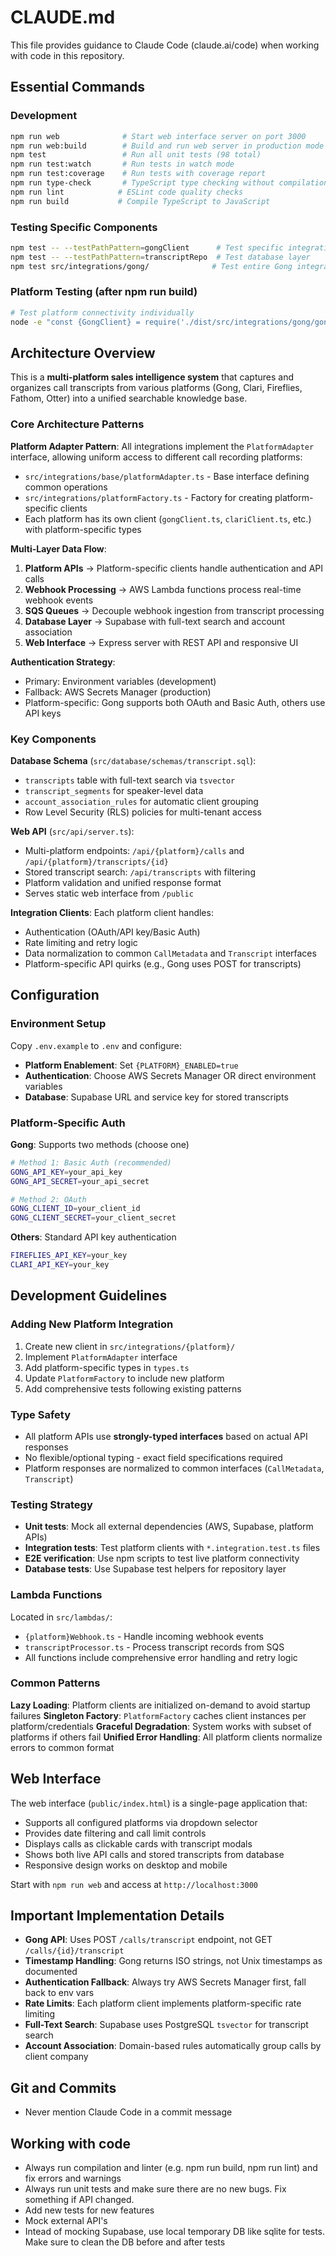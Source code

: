 # CLAUDE.md

This file provides guidance to Claude Code (claude.ai/code) when working with code in this repository.

## Essential Commands

### Development
```bash
npm run web              # Start web interface server on port 3000
npm run web:build        # Build and run web server in production mode 
npm test                 # Run all unit tests (98 total)
npm run test:watch       # Run tests in watch mode
npm run test:coverage    # Run tests with coverage report
npm run type-check       # TypeScript type checking without compilation
npm run lint            # ESLint code quality checks
npm run build           # Compile TypeScript to JavaScript
```

### Testing Specific Components
```bash
npm test -- --testPathPattern=gongClient      # Test specific integration
npm test -- --testPathPattern=transcriptRepo  # Test database layer
npm test src/integrations/gong/              # Test entire Gong integration
```

### Platform Testing (after npm run build)
```bash
# Test platform connectivity individually
node -e "const {GongClient} = require('./dist/src/integrations/gong/gongClient'); const client = new GongClient('gong-api-credentials'); client.authenticate().then(() => client.testConnection()).then(r => console.log('Gong:', r)).catch(console.error);"
```

## Architecture Overview

This is a **multi-platform sales intelligence system** that captures and organizes call transcripts from various platforms (Gong, Clari, Fireflies, Fathom, Otter) into a unified searchable knowledge base.

### Core Architecture Patterns

**Platform Adapter Pattern**: All integrations implement the `PlatformAdapter` interface, allowing uniform access to different call recording platforms:
- `src/integrations/base/platformAdapter.ts` - Base interface defining common operations
- `src/integrations/platformFactory.ts` - Factory for creating platform-specific clients
- Each platform has its own client (`gongClient.ts`, `clariClient.ts`, etc.) with platform-specific types

**Multi-Layer Data Flow**:
1. **Platform APIs** → Platform-specific clients handle authentication and API calls
2. **Webhook Processing** → AWS Lambda functions process real-time webhook events  
3. **SQS Queues** → Decouple webhook ingestion from transcript processing
4. **Database Layer** → Supabase with full-text search and account association
5. **Web Interface** → Express server with REST API and responsive UI

**Authentication Strategy**: 
- Primary: Environment variables (development)
- Fallback: AWS Secrets Manager (production)
- Platform-specific: Gong supports both OAuth and Basic Auth, others use API keys

### Key Components

**Database Schema** (`src/database/schemas/transcript.sql`):
- `transcripts` table with full-text search via `tsvector`
- `transcript_segments` for speaker-level data
- `account_association_rules` for automatic client grouping
- Row Level Security (RLS) policies for multi-tenant access

**Web API** (`src/api/server.ts`):
- Multi-platform endpoints: `/api/{platform}/calls` and `/api/{platform}/transcripts/{id}`
- Stored transcript search: `/api/transcripts` with filtering
- Platform validation and unified response format
- Serves static web interface from `/public`

**Integration Clients**: Each platform client handles:
- Authentication (OAuth/API key/Basic Auth)
- Rate limiting and retry logic
- Data normalization to common `CallMetadata` and `Transcript` interfaces
- Platform-specific API quirks (e.g., Gong uses POST for transcripts)

## Configuration

### Environment Setup
Copy `.env.example` to `.env` and configure:
- **Platform Enablement**: Set `{PLATFORM}_ENABLED=true` 
- **Authentication**: Choose AWS Secrets Manager OR direct environment variables
- **Database**: Supabase URL and service key for stored transcripts

### Platform-Specific Auth

**Gong**: Supports two methods (choose one)
```bash
# Method 1: Basic Auth (recommended)
GONG_API_KEY=your_api_key
GONG_API_SECRET=your_api_secret

# Method 2: OAuth
GONG_CLIENT_ID=your_client_id  
GONG_CLIENT_SECRET=your_client_secret
```

**Others**: Standard API key authentication
```bash
FIREFLIES_API_KEY=your_key
CLARI_API_KEY=your_key
```

## Development Guidelines

### Adding New Platform Integration
1. Create new client in `src/integrations/{platform}/`
2. Implement `PlatformAdapter` interface
3. Add platform-specific types in `types.ts`
4. Update `PlatformFactory` to include new platform
5. Add comprehensive tests following existing patterns

### Type Safety
- All platform APIs use **strongly-typed interfaces** based on actual API responses
- No flexible/optional typing - exact field specifications required
- Platform responses are normalized to common interfaces (`CallMetadata`, `Transcript`)

### Testing Strategy
- **Unit tests**: Mock all external dependencies (AWS, Supabase, platform APIs)
- **Integration tests**: Test platform clients with `*.integration.test.ts` files  
- **E2E verification**: Use npm scripts to test live platform connectivity
- **Database tests**: Use Supabase test helpers for repository layer

### Lambda Functions
Located in `src/lambdas/`:
- `{platform}Webhook.ts` - Handle incoming webhook events
- `transcriptProcessor.ts` - Process transcript records from SQS
- All functions include comprehensive error handling and retry logic

### Common Patterns

**Lazy Loading**: Platform clients are initialized on-demand to avoid startup failures
**Singleton Factory**: `PlatformFactory` caches client instances per platform/credentials
**Graceful Degradation**: System works with subset of platforms if others fail
**Unified Error Handling**: All platform clients normalize errors to common format

## Web Interface

The web interface (`public/index.html`) is a single-page application that:
- Supports all configured platforms via dropdown selector
- Provides date filtering and call limit controls
- Displays calls as clickable cards with transcript modals
- Shows both live API calls and stored transcripts from database
- Responsive design works on desktop and mobile

Start with `npm run web` and access at `http://localhost:3000`

## Important Implementation Details

- **Gong API**: Uses POST `/calls/transcript` endpoint, not GET `/calls/{id}/transcript`
- **Timestamp Handling**: Gong returns ISO strings, not Unix timestamps as documented
- **Authentication Fallback**: Always try AWS Secrets Manager first, fall back to env vars
- **Rate Limits**: Each platform client implements platform-specific rate limiting
- **Full-Text Search**: Supabase uses PostgreSQL `tsvector` for transcript search
- **Account Association**: Domain-based rules automatically group calls by client company


## Git and Commits
- Never mention Claude Code in a commit message

## Working with code

- Always run compilation and linter (e.g. npm run build, npm run lint) and fix errors and warnings
- Always run unit tests and make sure there are no new bugs. Fix something if API changed.
- Add new tests for new features
- Mock external API's
- Intead of mocking Supabase, use local temporary DB like sqlite for tests. Make sure to clean the DB before and after tests